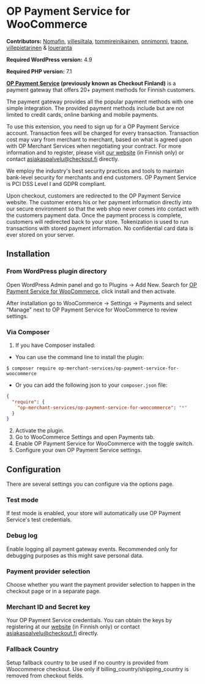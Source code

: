# OP Payment Service for WooCommerce

**Contributors:** [Nomafin](https://github.com/nomafin), [villesiltala](https://github.com/villesiltala), [tommireinikainen](https://github.com/tommireinikainen), [onnimonni](https://github.com/onnimonni), [traone](https://github.com/traone), [villepietarinen](https://github.com/villepietarinen) & [loueranta](https://github.com/loueranta)

**Required WordPress version:** 4.9

**Required PHP version:** 7.1

**[OP Payment Service](https://www.checkout.fi) (previously known as Checkout Finland)** is a payment gateway that offers 20+ payment methods for Finnish customers.

The payment gateway provides all the popular payment methods with one simple integration. The provided payment methods include but are not limited to credit cards, online banking and mobile payments. 

To use this extension, you need to sign up for a OP Payment Service account. Transaction fees will be charged for every transaction. Transaction cost may vary from merchant to merchant, based on what is agreed upon with OP Merchant Services when negotiating your contract. For more information and to register, please visit [our website](https://www.checkout.fi)  (in Finnish only) or contact [asiakaspalvelu@checkout.fi](mailto:asiakaspalvelu@checkout.fi) directly.

We employ the industry's best security practices and tools to maintain bank-level security for merchants and end customers. OP Payment Service is PCI DSS Level I and GDPR compliant. 

Upon checkout, customers are redirected to the OP Payment Service website. The customer enters his or her payment information directly into our secure environment so that the web shop never comes into contact with the customers payment data. Once the payment process is complete, customers will redirected back to your store. Tokenization is used to run transactions with stored payment information. No confidential card data is ever stored on your server.

## Installation

### From WordPress plugin directory

Open WordPress Admin panel and go to Plugins -> Add New. Search for [OP Payment Service for WooCommerce](https://wordpress.org/plugins/op-payment-service-for-woocommerce/), click install and then activate. 

After installation go to WooCommerce -> Settings -> Payments and select "Manage" next to OP Payment Service for WooCommerce to review settings.

### Via Composer

1. If you have Composer installed:
- You can use the command line to install the plugin:

```
$ composer require op-merchant-services/op-payment-service-for-woocommerce
```
- Or you can add the following json to your `composer.json` file:

```json
{
  "require": {
    "op-merchant-services/op-payment-service-for-woocommerce": "*"
  }
}
```
2. Activate the plugin.
3. Go to WooCommerce Settings and open Payments tab.
4. Enable OP Payment Service for WooCommerce with the toggle switch.
5. Configure your own OP Payment Service settings.

## Configuration

There are several settings you can configure via the options page.

### Test mode

If test mode is enabled, your store will automatically use OP Payment Service's test credentials.

### Debug log

Enable logging all payment gateway events. Recommended only for debugging purposes as this might save personal data.

### Payment provider selection

Choose whether you want the payment provider selection to happen in the checkout page or in a separate page.

### Merchant ID and Secret key

Your OP Payment Service credentials. You can obtain the keys by registering at our [website](https://www.checkout.fi) (in Finnish only) or contact [asiakaspalvelu@checkout.fi](mailto:asiakaspalvelu@checkout.fi) directly.

### Fallback Country

Setup fallback country to be used if no country is provided from Woocommerce checkout. Use only if billing_country/shipping_country is removed from checkout fields.